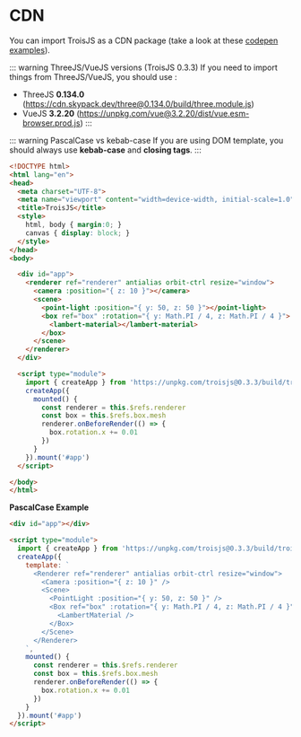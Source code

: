 # CDN

You can import TroisJS as a CDN package (take a look at these [codepen examples](https://codepen.io/collection/AxoWoz)).

::: warning ThreeJS/VueJS versions (TroisJS 0.3.3)
If you need to import things from ThreeJS/VueJS, you should use :
- ThreeJS **0.134.0** (https://cdn.skypack.dev/three@0.134.0/build/three.module.js)
- VueJS **3.2.20** (https://unpkg.com/vue@3.2.20/dist/vue.esm-browser.prod.js)
:::

::: warning PascalCase vs kebab-case
If you are using DOM template, you should always use **kebab-case** and **closing tags**.
:::

```html
<!DOCTYPE html>
<html lang="en">
<head>
  <meta charset="UTF-8">
  <meta name="viewport" content="width=device-width, initial-scale=1.0">
  <title>TroisJS</title>
  <style>
    html, body { margin:0; }
    canvas { display: block; }
  </style>
</head>
<body>

  <div id="app">
    <renderer ref="renderer" antialias orbit-ctrl resize="window">
      <camera :position="{ z: 10 }"></camera>
      <scene>
        <point-light :position="{ y: 50, z: 50 }"></point-light>
        <box ref="box" :rotation="{ y: Math.PI / 4, z: Math.PI / 4 }">
          <lambert-material></lambert-material>
        </box>
      </scene>
    </renderer>
  </div>

  <script type="module">
    import { createApp } from 'https://unpkg.com/troisjs@0.3.3/build/trois.module.cdn.min.js';
    createApp({
      mounted() {
        const renderer = this.$refs.renderer
        const box = this.$refs.box.mesh
        renderer.onBeforeRender(() => {
          box.rotation.x += 0.01
        })
      }
    }).mount('#app')
  </script>

</body>
</html>
```

**PascalCase Example**

```html
<div id="app"></div>

<script type="module">
  import { createApp } from 'https://unpkg.com/troisjs@0.3.3/build/trois.module.cdn.min.js';
  createApp({
    template: `
      <Renderer ref="renderer" antialias orbit-ctrl resize="window">
        <Camera :position="{ z: 10 }" />
        <Scene>
          <PointLight :position="{ y: 50, z: 50 }" />
          <Box ref="box" :rotation="{ y: Math.PI / 4, z: Math.PI / 4 }">
            <LambertMaterial />
          </Box>
        </Scene>
      </Renderer>
    `,
    mounted() {
      const renderer = this.$refs.renderer
      const box = this.$refs.box.mesh
      renderer.onBeforeRender(() => {
        box.rotation.x += 0.01
      })
    }
  }).mount('#app')
</script>
```

